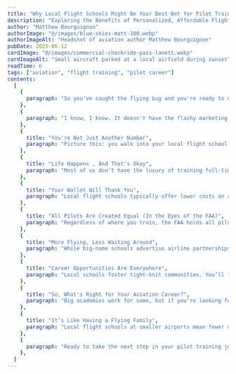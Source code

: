 ```yaml
---
title: "Why Local Flight Schools Might Be Your Best Bet for Pilot Training"
description: "Exploring the Benefits of Personalized, Affordable Flight Instruction Near You"
author: "Matthew Bourguignon"
authorImage: "@/images/blue-skies-matt-300.webp"
authorImageAlt: "Headshot of aviation author Matthew Bourguignon"
pubDate: 2025-06-12
cardImage: "@/images/commercial-checkride-pass-lanett.webp"
cardImageAlt: "Small aircraft parked at a local airfield during sunset"
readTime: 6
tags: ["aviation", "flight training", "pilot career"]
contents:
  [
    {
      paragraph: "So you've caught the flying bug and you're ready to earn your wings? That's awesome! But now comes the big question: where should you get your flight training? You've probably seen ads for those big-name aviation academies with their shiny brochures and promises of fast-track pilot programs. But here's something worth considering , your local flight school might actually be the better choice for your pilot certification journey.",
    },
    {
      paragraph: "I know, I know. It doesn't have the flashy marketing or the fancy campus. But sometimes the best things come in smaller packages. Let me share why choosing a local flight training school could be one of the smartest decisions you make on your aviation career journey.",
    },
    {
      title: "You're Not Just Another Number",
      paragraph: "Picture this: you walk into your local flight school and your certified flight instructor (CFI) actually knows your name. They remember that you struggled with crosswind landings last week and they've been thinking about a new way to explain it. That's the magic of local flight training schools like Blue Skies Above in Lanett, Alabama.",
    },
    {
      title: "Life Happens , And That's Okay",
      paragraph: "Most of us don’t have the luxury of training full-time. Local schools often operate under FAA Part 61 rules, allowing for far more flexible scheduling than the more rigid Part 141 programs. Whether you need to fly twice this week or skip next due to personal obligations, local schools can accommodate your real life.",
    },
    {
      title: "Your Wallet Will Thank You",
      paragraph: "Local flight schools typically offer lower costs on aircraft rental and instruction. Without the high overhead of large academies, these savings are passed down to students. Schools like Blue Skies Above offer complete commercial pilot paths under $100,000 , sometimes half the price of university programs , with the same FAA certification at the end.",
    },
    {
      title: "All Pilots Are Created Equal (In the Eyes of the FAA)",
      paragraph: "Regardless of where you train, the FAA holds all pilots to the same standard. Written exams, practical tests, and pilot licenses are the same across the board. Your skills, not your school’s brand, will determine your success.",
    },
    {
      title: "More Flying, Less Waiting Around",
      paragraph: "While big-name schools advertise airline partnerships, local schools are forming their own networks. Blue Skies Above connects graduates to SimpliFly for CFI positions , a fantastic way to gain hours and experience toward an airline career.",
    },
    {
      title: "Career Opportunities Are Everywhere",
      paragraph: "Local schools foster tight-knit communities. You’ll find mentors, friends, and maybe even future colleagues. These relationships can lead to job recommendations, ongoing guidance, and opportunities down the line.",
    },
    {
      title: "So, What's Right for Your Aviation Career?",
      paragraph: "Big academies work for some, but if you’re looking for flexibility, affordability, and personal attention, a local flight school might be your ideal fit. The best training environment is one that makes you feel supported and excited to learn.",
    },
    {
      title: "It’s Like Having a Flying Family",
      paragraph: "Local flight schools at smaller airports mean fewer delays. With lighter traffic, like at Lanett Municipal Airport (7A3), you spend more time in the air and less on the taxiway. That’s not only efficient , it can help you finish faster.",
    },
    {
      paragraph: "Ready to take the next step in your pilot training journey? Visit local schools near you, talk to instructors, meet current students, and see what feels like home. If you're in Alabama, I highly recommend checking out Blue Skies Above Flight School , they offer flexible schedules, experienced CFIs, and a supportive learning community that helps you reach your goals affordably.",
    },
  ]
---
```

